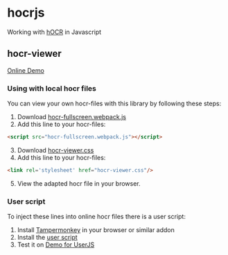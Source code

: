 # hocrjs

Working with [hOCR](https://kba.github.io/hocr-spec/1.2/) in Javascript

## hocr-viewer

[Online Demo](https://kba.github.io/hocrjs/example/426117689_0459.html)

### Using with local hocr files

You can view your own hocr-files with this library by following these steps:
1. Download [hocr-fullscreen.webpack.js](https://raw.githubusercontent.com/kba/hocrjs/master/dist/hocr-fullscreen.webpack.js)
2. Add this line to your hocr-files:
```html
<script src="hocr-fullscreen.webpack.js"></script>
```
3. Download [hocr-viewer.css](https://raw.githubusercontent.com/kba/hocrjs/master/dist/hocr-viewer.css)
4. Add this line to your hocr-files:
```html
<link rel='stylesheet' href="hocr-viewer.css"/>
```
5. View the adapted hocr file in your browser.

### User script

To inject these lines into online hocr files there is a user script:
1. Install [Tampermonkey](https://tampermonkey.net/) in your browser or similar addon
2. Install the [user script](https://kba.github.io/hocrjs/dist/hocr-viewer.user.js)
3. Test it on [Demo for UserJS](https://kba.github.io/hocrjs/example/426117689_0459_noscript.html)


